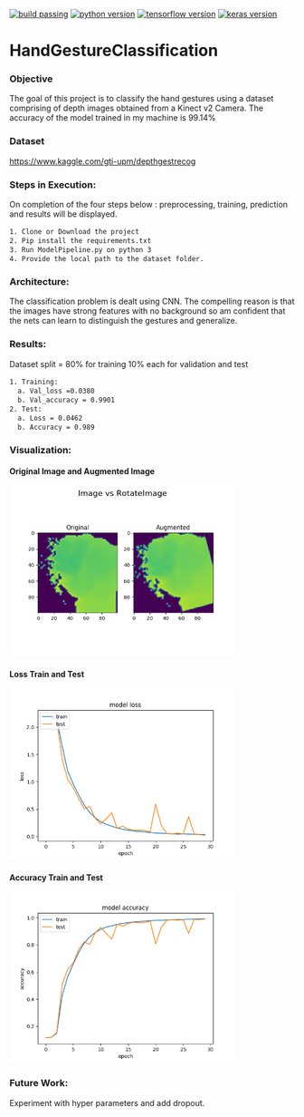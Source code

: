 [![build passing](https://travis-ci.org/ukubuka/ukubuka-core.svg?branch=master	)](https://github.com/AswinVasudevan21/HandGestureClassification/blob/master/README.md)
[![python version](	https://img.shields.io/badge/Python-3.6-blue.svg)](https://github.com/AswinVasudevan21/HandGestureClassification/blob/master/README.md)
[![tensorflow version](	https://img.shields.io/badge/Tensorflow-1.2-yellow.svg)](https://github.com/AswinVasudevan21/HandGestureClassification/blob/master/README.md)
[![keras version](	https://img.shields.io/badge/Keras-2.6-green.svg)](https://github.com/AswinVasudevan21/HandGestureClassification/blob/master/README.md)




# HandGestureClassification
### Objective 
The goal of this project is to classify the hand gestures using a dataset comprising of depth images obtained from a Kinect v2 Camera. The accuracy of the model trained in my machine is 99.14%

### Dataset
https://www.kaggle.com/gti-upm/depthgestrecog

### Steps in Execution:
On completion of the four steps below : preprocessing, training, prediction
and results will be displayed.
  
    1. Clone or Download the project
    2. Pip install the requirements.txt
    3. Run ModelPipeline.py on python 3
    4. Provide the local path to the dataset folder. 

### Architecture:
The classification problem is dealt using CNN. The compelling reason is
that the images have strong features with no background so am confident
that the nets can learn to distinguish the gestures and generalize. 

### Results:
Dataset split = 80% for training 10% each for validation and test
    
    1. Training:
      a. Val_loss =0.0380
      b. Val_accuracy = 0.9901
    2. Test:
      a. Loss = 0.0462
      b. Accuracy = 0.989

### Visualization:

#### Original Image and Augmented Image
<img height="300px" src="https://github.com/AswinVasudevan21/HandGestureClassification/blob/master/graphs/augmented.png">

#### Loss Train and Test
<img height="300px" src="https://github.com/AswinVasudevan21/HandGestureClassification/blob/master/graphs/loss.png">

#### Accuracy Train and Test
<img height="300px" src="https://github.com/AswinVasudevan21/HandGestureClassification/blob/master/graphs/accuracy.png">

### Future Work:
Experiment with hyper parameters and add dropout. 
